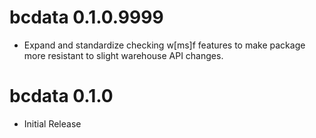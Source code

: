 # bcdata 0.1.0.9999

* Expand and standardize checking w[ms]f features to make package more resistant to slight warehouse API changes. 

# bcdata 0.1.0

* Initial Release
